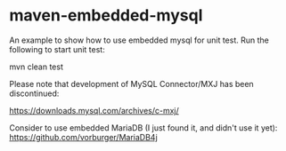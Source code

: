 maven-embedded-mysql
===========

An example to show how to use embedded mysql for unit test. Run the following to start unit test:

mvn clean test

Please note that development of MySQL Connector/MXJ has been discontinued:

https://downloads.mysql.com/archives/c-mxj/

Consider to use embedded MariaDB (I just found it, and didn't use it yet):
https://github.com/vorburger/MariaDB4j
